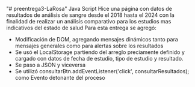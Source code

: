 "# preentrega3-LaRosa" Java Script
Hice una página con datos de resultados de análisis de sangre desde el 2018 hasta el 2024 con la finalidad de realizar un análisis comparativo para los estudios mas indicativos del estado de salud
Para esta entrega se agregó:

* Modificación de DOM, agregando mensajes dinámicos tanto para mensajes generales como para alertas sobre los resultados
* Se usó el LocalStorage partiendo del arreglo preciamente definido y cargado con datos de fecha de estudio, tipo de estudio y resultado.
* Se paso a JSON y viceversa
* Se utilizó consultarBtn.addEventListener('click', consultarResultados); como Evento detonante del proceso


